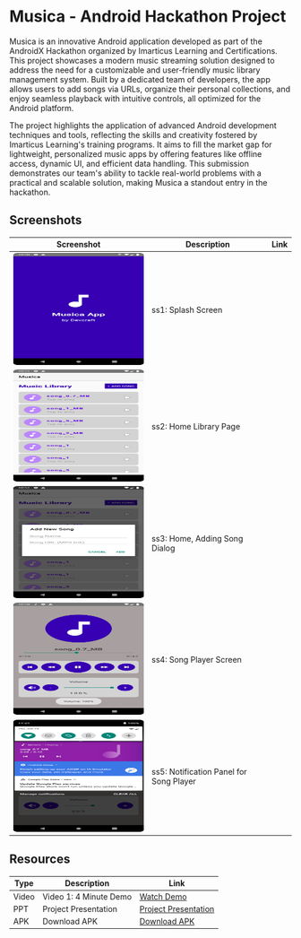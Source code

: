 # Musica - Android Hackathon Project

Musica is an innovative Android application developed as part of the AndroidX Hackathon organized by Imarticus Learning and Certifications. This project showcases a modern music streaming solution designed to address the need for a customizable and user-friendly music library management system. Built by a dedicated team of developers, the app allows users to add songs via URLs, organize their personal collections, and enjoy seamless playback with intuitive controls, all optimized for the Android platform.

The project highlights the application of advanced Android development techniques and tools, reflecting the skills and creativity fostered by Imarticus Learning's training programs. It aims to fill the market gap for lightweight, personalized music apps by offering features like offline access, dynamic UI, and efficient data handling. This submission demonstrates our team's ability to tackle real-world problems with a practical and scalable solution, making Musica a standout entry in the hackathon.

## Screenshots
| Screenshot                | Description                | Link                              |
|---------------------------|----------------------------|-----------------------------------|
| <img src="https://github.com/Tusharm763/Musica-Android-Project/blob/master/_Project-Info-PPT-Video-Screenshots/0Screenshot_Splash.png" width="300" height="200"> | ss1: Splash Screen         |                                   |
| <img src="https://github.com/Tusharm763/Musica-Android-Project/blob/master/_Project-Info-PPT-Video-Screenshots/1Screenshot_Home_Library.png" width="300" height="200"> | ss2: Home Library Page  |                                   |
| <img src="https://github.com/Tusharm763/Musica-Android-Project/blob/master/_Project-Info-PPT-Video-Screenshots/2Screenshot_Home_Add_Song.png" width="300" height="200"> | ss3: Home, Adding Song Dialog |                                   |
| <img src="https://github.com/Tusharm763/Musica-Android-Project/blob/master/_Project-Info-PPT-Video-Screenshots/3Screenshot_Song_Playlist_Player.png" width="300" height="200"> | ss4: Song Player Screen   |                                   |
| <img src="https://github.com/Tusharm763/Musica-Android-Project/blob/master/_Project-Info-PPT-Video-Screenshots/4Screenshot_Notification_Song_Playlist_Player.png" width="300" height="200"> | ss5: Notification Panel for Song Player |                                   |

## Resources
| Type            | Description                | Link                              |
|-----------------|----------------------------|-----------------------------------|
| Video           | Video 1: 4 Minute Demo     | [Watch Demo](https://github.com/Tusharm763/Musica-Android-Project/blob/master/_Project-Info-PPT-Video-Screenshots/Video_00H-03M-08S.webm) |
| PPT             | Project Presentation       | [Project Presentation](path/to/presentation.ppt) |
| APK             | Download APK               | [Download APK](https://github.com/Tusharm763/Musica-Android-Project/blob/master/_Project-Info-PPT-Video-Screenshots/Musica-Devcraft-pre-released.apk) |
